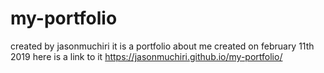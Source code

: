 # my-portfolio
created by jasonmuchiri
it is a portfolio about me 
created on february 11th 2019
here is a link to it https://jasonmuchiri.github.io/my-portfolio/
